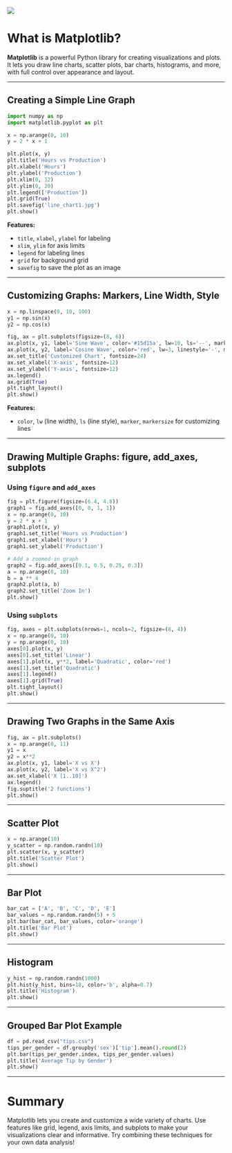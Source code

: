 <img src="images/matplotlib.png" />

# What is Matplotlib?

**Matplotlib** is a powerful Python library for creating visualizations and plots. It lets you draw line charts, scatter plots, bar charts, histograms, and more, with full control over appearance and layout.

---

## Creating a Simple Line Graph

```python
import numpy as np
import matplotlib.pyplot as plt

x = np.arange(0, 10)
y = 2 * x + 1

plt.plot(x, y)
plt.title('Hours vs Production')
plt.xlabel('Hours')
plt.ylabel('Production')
plt.xlim(0, 12)
plt.ylim(0, 20)
plt.legend(['Production'])
plt.grid(True)
plt.savefig('line_chart1.jpg')
plt.show()
```

**Features:**
- `title`, `xlabel`, `ylabel` for labeling
- `xlim`, `ylim` for axis limits
- `legend` for labeling lines
- `grid` for background grid
- `savefig` to save the plot as an image

---

## Customizing Graphs: Markers, Line Width, Style

```python
x = np.linspace(0, 10, 100)
y1 = np.sin(x)
y2 = np.cos(x)

fig, ax = plt.subplots(figsize=(8, 6))
ax.plot(x, y1, label='Sine Wave', color='#15d15a', lw=10, ls='--', marker='o', markersize=8)
ax.plot(x, y2, label='Cosine Wave', color='red', lw=3, linestyle='-', marker='x', markersize=8)
ax.set_title('Customized Chart', fontsize=24)
ax.set_xlabel('X-axis', fontsize=12)
ax.set_ylabel('Y-axis', fontsize=12)
ax.legend()
ax.grid(True)
plt.tight_layout()
plt.show()
```

**Features:**
- `color`, `lw` (line width), `ls` (line style), `marker`, `markersize` for customizing lines

---

## Drawing Multiple Graphs: figure, add_axes, subplots

### Using `figure` and `add_axes`

```python
fig = plt.figure(figsize=(6.4, 4.8))
graph1 = fig.add_axes([0, 0, 1, 1])
x = np.arange(0, 10)
y = 2 * x + 1
graph1.plot(x, y)
graph1.set_title('Hours vs Production')
graph1.set_xlabel('Hours')
graph1.set_ylabel('Production')

# Add a zoomed-in graph
graph2 = fig.add_axes([0.1, 0.5, 0.25, 0.3])
a = np.arange(0, 10)
b = a ** 4
graph2.plot(a, b)
graph2.set_title('Zoom In')
plt.show()
```

### Using `subplots`

```python
fig, axes = plt.subplots(nrows=1, ncols=2, figsize=(8, 4))
x = np.arange(0, 10)
y = np.arange(0, 10)
axes[0].plot(x, y)
axes[0].set_title('Linear')
axes[1].plot(x, y**2, label='Quadratic', color='red')
axes[1].set_title('Quadratic')
axes[1].legend()
axes[1].grid(True)
plt.tight_layout()
plt.show()
```

---

## Drawing Two Graphs in the Same Axis

```python
fig, ax = plt.subplots()
x = np.arange(0, 11)
y1 = x
y2 = x**2
ax.plot(x, y1, label='X vs X')
ax.plot(x, y2, label='X vs X^2')
ax.set_xlabel('X [1..10]')
ax.legend()
fig.suptitle('2 functions')
plt.show()
```

---

## Scatter Plot

```python
x = np.arange(10)
y_scatter = np.random.randn(10)
plt.scatter(x, y_scatter)
plt.title('Scatter Plot')
plt.show()
```

---

## Bar Plot

```python
bar_cat = ['A', 'B', 'C', 'D', 'E']
bar_values = np.random.randn(5) + 5
plt.bar(bar_cat, bar_values, color='orange')
plt.title('Bar Plot')
plt.show()
```

---

## Histogram

```python
y_hist = np.random.randn(1000)
plt.hist(y_hist, bins=18, color='b', alpha=0.7)
plt.title('Histogram')
plt.show()
```

---

## Grouped Bar Plot Example

```python
df = pd.read_csv("tips.csv")
tips_per_gender = df.groupby('sex')['tip'].mean().round(2)
plt.bar(tips_per_gender.index, tips_per_gender.values)
plt.title('Average Tip by Gender')
plt.show()
```

---

# Summary

Matplotlib lets you create and customize a wide variety of charts. Use features like grid, legend, axis limits, and subplots to make your visualizations clear and informative. Try combining these techniques for your own data analysis!
